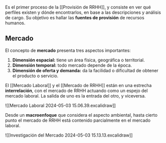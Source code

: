 Es el primer proceso de la [[Provisión de RRHH]], y consiste en ver qué perfiles existen y dónde encontrarlos, en base a las descripciones y análisis de cargo. Su objetivo es hallar las **fuentes de provisión** de recursos humanos.

## Mercado

El concepto de **mercado** presenta tres aspectos importantes:
1. **Dimensión espacial:** tiene un área física, geográfica o territorial.
2. **Dimensión temporal:** todo mercado depende de la época.
3. **Dimensión de oferta y demanda:** da la facilidad o dificultad de obtener el producto o servicio.

El [[Mercado Laboral]] y el [[Mercado de RRHH]] están en una estrecha **interrelación**, con el mercado de RRHH actuando como un espejo del mercado laboral. La salida de uno es la entrada del otro, y viceversa.

![[Mercado Laboral 2024-05-03 15.06.39.excalidraw]]

Desde un **macroenfoque** que considera el aspecto ambiental, hasta cierto punto el mercado de RRHH está contenido parcialmente en el mercado laboral. 

![[Investigación del Mercado 2024-05-03 15.13.13.excalidraw]]


